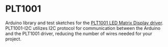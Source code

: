 # PLT1001
Arduino library and test sketches for the <a href="http://www.embeddedadventures.com/led_matrix_display_driver_plt-1001v4.html">PLT1001 LED Matrix Display driver</a>.
PLT1001-I2C utilizes I2C protocol for communication between the Arduino and the PLT1001 driver, reducing the number of wires needed for your project.
